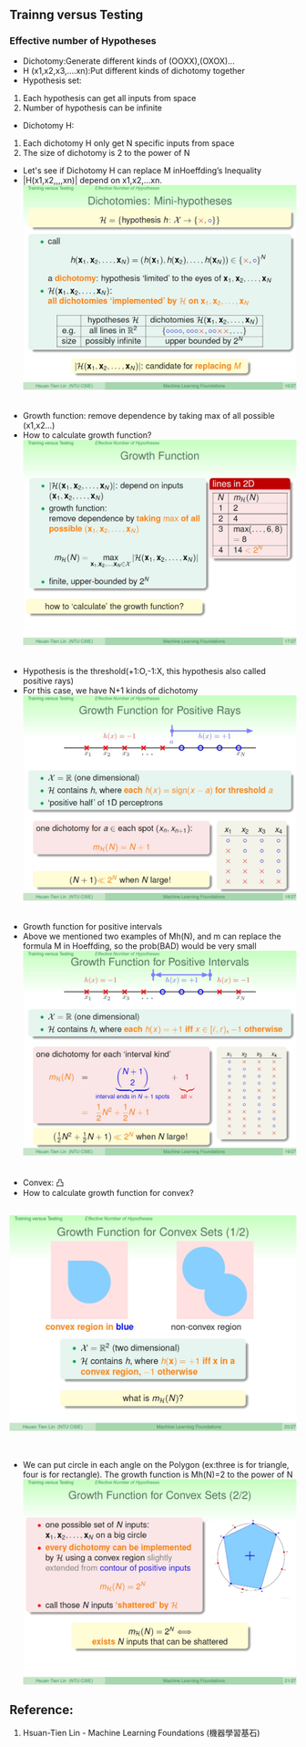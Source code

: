 ## Trainng versus Testing

### Effective number of Hypotheses

* Dichotomy:Generate different kinds of (OOXX),(OXOX)...
* H (x1,x2,x3,....xn):Put different kinds of dichotomy together
* Hypothesis set:
1. Each hypothesis can get all inputs from space
2. Number of hypothesis can be infinite
* Dichotomy H:
1. Each dichotomy H only get N specific inputs from space
2. The size of dichotomy is 2 to the power of N
* Let's see if Dichotomy H can replace M inHoeffding’s Inequality
* |H(x1,x2,,,,xn)| depend on x1,x2,...xn. 
<br>![image](https://github.com/yhlien1221/Machine_Learning_Foundations_and_Techniques/blob/main/Foundations/pic/19_1.jpg)<br/>
<br><br/>
* Growth function: remove dependence by taking max of all possible (x1,x2...)
* How to calculate growth function?
<br>![image](https://github.com/yhlien1221/Machine_Learning_Foundations_and_Techniques/blob/main/Foundations/pic/19_2.jpg)<br/>
<br><br/>
* Hypothesis is the threshold(+1:O,-1:X, this hypothesis also called positive rays)
* For this case, we have N+1 kinds of dichotomy
<br>![image](https://github.com/yhlien1221/Machine_Learning_Foundations_and_Techniques/blob/main/Foundations/pic/19_3.jpg)<br/>
<br><br/>
* Growth function for positive intervals
* Above we mentioned two examples of Mh(N), and m can replace the formula M in Hoeffding, so the prob(BAD) would be very small
<br>![image](https://github.com/yhlien1221/Machine_Learning_Foundations_and_Techniques/blob/main/Foundations/pic/19_4.jpg)<br/>
<br><br/>
* Convex: 凸
* How to calculate growth function for convex?

<br>![image](https://github.com/yhlien1221/Machine_Learning_Foundations_and_Techniques/blob/main/Foundations/pic/19_5.jpg)<br/>
<br><br/>
* We can put circle in each angle on the Polygon (ex:three is for triangle, four is for rectangle). The growth function is Mh(N)=2 to the power of N
<br>![image](https://github.com/yhlien1221/Machine_Learning_Foundations_and_Techniques/blob/main/Foundations/pic/19_6.jpg)<br/>



 
## Reference:
1. Hsuan-Tien Lin - Machine Learning Foundations (機器學習基石)

<!-- ref
http://naivered.github.io/2016/08/13/Study_Notes/Machine%20Learning%20Foundations/Machine-Learning-Foundations-L5-Notes-1/
https://cynthiachuang.github.io/Machine-Learning-Foundations-Study-Notes-Mathematical-Foundations-Week2/?view
-->
